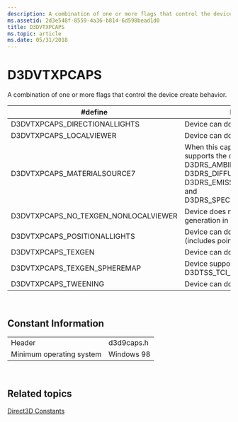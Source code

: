 ```yaml
---
description: A combination of one or more flags that control the device create behavior.
ms.assetid: 2d3e548f-8559-4a36-b814-6d598bead1d0
title: D3DVTXPCAPS
ms.topic: article
ms.date: 05/31/2018
---
```


# D3DVTXPCAPS

A combination of one or more flags that control the device create behavior.



| \#define                                | Description                                                                                                                                                                                        |
|-----------------------------------------|----------------------------------------------------------------------------------------------------------------------------------------------------------------------------------------------------|
| D3DVTXPCAPS\_DIRECTIONALLIGHTS          | Device can do directional lights.                                                                                                                                                                  |
| D3DVTXPCAPS\_LOCALVIEWER                | Device can do local viewer.                                                                                                                                                                        |
| D3DVTXPCAPS\_MATERIALSOURCE7            | When this cap is set, the device supports the color material states: D3DRS\_AMBIENTMATERIALSOURCE, D3DRS\_DIFFUSEMATERIALSOURCE, D3DRS\_EMISSIVEMATERIALSOURCE, and D3DRS\_SPECULARMATERIALSOURCE. |
| D3DVTXPCAPS\_NO\_TEXGEN\_NONLOCALVIEWER | Device does not support texture generation in non-local viewer mode.                                                                                                                               |
| D3DVTXPCAPS\_POSITIONALLIGHTS           | Device can do positional lights (includes point and spot).                                                                                                                                         |
| D3DVTXPCAPS\_TEXGEN                     | Device can do texgen.                                                                                                                                                                              |
| D3DVTXPCAPS\_TEXGEN\_SPHEREMAP          | Device supports D3DTSS\_TCI\_SPHEREMAP.                                                                                                                                                            |
| D3DVTXPCAPS\_TWEENING                   | Device can do vertex tweening.                                                                                                                                                                     |



 

## Constant Information



|                          |            |
|--------------------------|------------|
| Header                   | d3d9caps.h |
| Minimum operating system | Windows 98 |



 

## Related topics

<dl> <dt>

[Direct3D Constants](dx9-graphics-reference-d3d-constants.md)
</dt> </dl>

 

 



